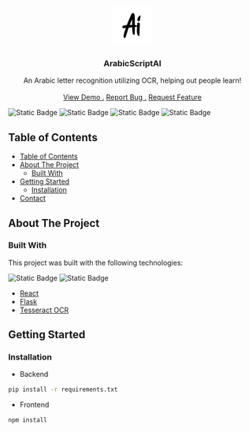 <br/>
<div align="center">
  <a href="https://github.com/wahamiyousef/ArabicScriptAI">
    <img src="./client/public/logo.png" alt="Logo" width="80" height="80">
  </a>
  <h3 align="center">ArabicScriptAI</h3>
  <p align="center">
  An Arabic letter recognition utilizing OCR, helping out people learn!
    <br/>
    <br/>
    <a href="https://arabic-script-ai.vercel.app/">View Demo .</a>
    <a href="https://github.com/wahamiyousef/ArabicScriptAI/issues/new?labels=bug&amp;template=bug_report.md">Report Bug .</a>
    <a href="https://github.com/wahamiyousef/ArabicScriptAI/issues/new?labels=enhancement&amp;&template=feature_request.md">Request Feature</a>
  </p>
</div>


![Static Badge](https://img.shields.io/badge/version-WIP-red) ![Static Badge](https://img.shields.io/badge/frontend-ON-brightgreen) ![Static Badge](https://img.shields.io/badge/version-WIP-red) ![Static Badge](https://img.shields.io/badge/backend-OFF-red)

## Table of Contents

- [Table of Contents](#table-of-contents)
- [About The Project](#about-the-project)
  - [Built With](#built-with)
- [Getting Started](#getting-started)
  - [Installation](#installation)
- [Contact](#contact)


## About The Project

### Built With

This project was built with the following technologies:

![Static Badge](https://shields.io/badge/react-black?logo=react&style=for-the-badge) ![Static Badge](https://img.shields.io/badge/flask-black?style=for-the-badge)

- [React](https://react.dev/)
- [Flask](https://flask.palletsprojects.com/en/3.0.x/)
- [Tesseract OCR](https://github.com/tesseract-ocr/tesseract)


## Getting Started

### Installation

  - Backend
  ```sh
  pip install -r requirements.txt
  ```

  - Frontend
  ```sh
  npm install
  ```